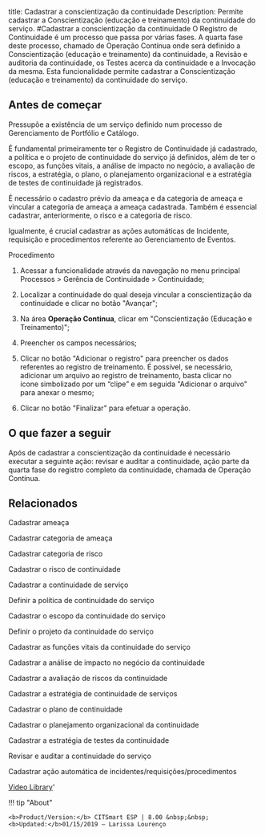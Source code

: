 title: Cadastrar a conscientização da continuidade
Description: Permite cadastrar a Conscientização (educação e treinamento) da continuidade do serviço.
#Cadastrar a conscientização da continuidade
O Registro de Continuidade é um processo que passa por várias fases. A quarta fase deste processo, chamado de Operação Contínua onde será definido a Conscientização (educação e treinamento) da continuidade, a Revisão e auditoria da continuidade, os Testes acerca da continuidade e a Invocação da mesma. Esta funcionalidade permite cadastrar a Conscientização (educação e treinamento) da continuidade do serviço.

Antes de começar
--------------------

Pressupõe a existência de um serviço definido num processo de Gerenciamento de
Portfólio e Catálogo.

É fundamental primeiramente ter o Registro de Continuidade já cadastrado, a
política e o projeto de continuidade do serviço já definidos, além de ter o
escopo, as funções vitais, a análise de impacto no negócio, a avaliação de
riscos, a estratégia, o plano, o planejamento organizacional e a estratégia de
testes de continuidade já registrados.

É necessário o cadastro prévio da ameaça e da categoria de ameaça e vincular a
categoria de ameaça a ameaça cadastrada. Também é essencial cadastrar,
anteriormente, o risco e a categoria de risco.

Igualmente, é crucial cadastrar as ações automáticas de Incidente, requisição e
procedimentos referente ao Gerenciamento de Eventos.

Procedimento

1.  Acessar a funcionalidade através da navegação no menu principal Processos \>
    Gerência de Continuidade \> Continuidade;

2.  Localizar a continuidade do qual deseja vincular a conscientização da
    continuidade e clicar no botão "Avançar";

3.  Na área **Operação Continua**, clicar em "Conscientização (Educação e
    Treinamento)";

4.  Preencher os campos necessários;

5.  Clicar no botão "Adicionar o registro" para preencher os dados referentes ao
    registro de treinamento. É possível, se necessário, adicionar um arquivo ao
    registro de treinamento, basta clicar no ícone simbolizado por um “clipe” e
    em seguida "Adicionar o arquivo" para anexar o mesmo;

6.  Clicar no botão "Finalizar" para efetuar a operação.

O que fazer a seguir
------------------------

Após de cadastrar a conscientização da continuidade é necessário executar a
seguinte ação: revisar e auditar a continuidade, ação parte da quarta fase do
registro completo da continuidade, chamada de Operação Contínua.

Relacionados
----------------

Cadastrar ameaça

Cadastrar categoria de ameaça

Cadastrar categoria de risco

Cadastrar o risco de continuidade

Cadastrar a continuidade de serviço

Definir a política de continuidade do serviço

Cadastrar o escopo da continuidade do serviço

Definir o projeto da continuidade do serviço

Cadastrar as funções vitais da continuidade do serviço

Cadastrar a análise de impacto no negócio da continuidade

Cadastrar a avaliação de riscos da continuidade

Cadastrar a estratégia de continuidade de serviços

Cadastrar o plano de continuidade

Cadastrar o planejamento organizacional da continuidade

Cadastrar a estratégia de testes da continuidade

Revisar e auditar a continuidade do serviço

Cadastrar ação automática de incidentes/requisições/procedimentos

<i class='fa fa-youtube-play  fa-2x' style='color:#97ce17;vertical-align: middle;'> </i> [Video Library](https://www.youtube.com/playlist?list=PLB5qK2uzf2RPHLLyCQ9CqOeIt08azAa6k)'

!!! tip "About"

    <b>Product/Version:</b> CITSmart ESP | 8.00 &nbsp;&nbsp;
    <b>Updated:</b>01/15/2019 – Larissa Lourenço

